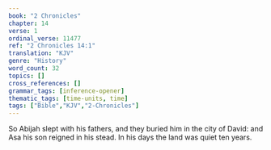 ```yaml
---
book: "2 Chronicles"
chapter: 14
verse: 1
ordinal_verse: 11477
ref: "2 Chronicles 14:1"
translation: "KJV"
genre: "History"
word_count: 32
topics: []
cross_references: []
grammar_tags: [inference-opener]
thematic_tags: [time-units, time]
tags: ["Bible","KJV","2-Chronicles"]
---
```

So Abijah slept with his fathers, and they buried him in the city of David: and Asa his son reigned in his stead. In his days the land was quiet ten years.
